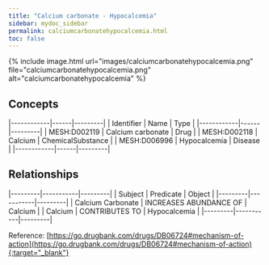 ```yaml
---
title: "Calcium carbonate - Hypocalcemia"
sidebar: mydoc_sidebar
permalink: calciumcarbonatehypocalcemia.html
toc: false 
---
```


{% include image.html url="images/calciumcarbonatehypocalcemia.png" file="calciumcarbonatehypocalcemia.png" alt="calciumcarbonatehypocalcemia" %}

## Concepts

|------------|------|---------|
| Identifier | Name | Type    |
|------------|------|---------|
| MESH:D002119 | Calcium carbonate | Drug |
| MESH:D002118 | Calcium | ChemicalSubstance |
| MESH:D006996 | Hypocalcemia | Disease |
|------------|------|---------|

## Relationships

|---------|-----------|---------|
| Subject | Predicate | Object  |
|---------|-----------|---------|
| Calcium Carbonate | INCREASES ABUNDANCE OF | Calcium |
| Calcium | CONTRIBUTES TO | Hypocalcemia |
|---------|-----------|---------|

Reference: [https://go.drugbank.com/drugs/DB06724#mechanism-of-action](https://go.drugbank.com/drugs/DB06724#mechanism-of-action){:target="_blank"}